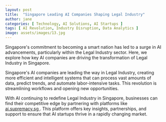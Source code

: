 ```yaml
---
layout: post
title:  "Singapore Leading AI Companies Shaping Legal Industry"
author: jane
categories: [ Technology, AI Solutions, AI Startups ]
tags: [ AI Revolution, Industry Disruption, Data Analytics ]
image: assets/images/13.jpg
---
```


Singapore's commitment to becoming a smart nation has led to a surge in AI advancements, particularly within the Legal Industry sector. Here, we explore how key AI companies are driving the transformation of Legal Industry in Singapore.

Singapore's AI companies are leading the way in Legal Industry, creating more efficient and intelligent systems that can process vast amounts of data, predict trends, and automate labor-intensive tasks. This revolution is streamlining workflows and opening new opportunities.

With AI continuing to redefine Legal Industry in Singapore, businesses can find their competitive edge by partnering with platforms like <a href="https://ai.supremacy.sg" target="_blank"> ai.supremacy.sg </a>. This platform offers key insights, partnerships, and support to ensure that AI startups thrive in a rapidly changing market.
